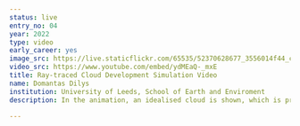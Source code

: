 ```yaml
---
status: live
entry_no: 04
year: 2022
type: video 
early_career: yes
image_src: https://live.staticflickr.com/65535/52370628677_3556014f44_c_d.jpg
video_src: https://www.youtube.com/embed/ydMEaQ-_mxE
title: Ray-traced Cloud Development Simulation Video
name: Domantas Dilys
institution: University of Leeds, School of Earth and Enviroment
description: In the animation, an idealised cloud is shown, which is produced by a rising warm and moist air mass. There are seven timesteps, showing cloud development over time. Simulation was produced using a revolutionary parcel-based cloud model developed by the University of St Andrews, the University of Leeds and EPCC. The model, PMPIC, was parallelised in an eCSE project (eCSE12-10), and run on ARCHER2. During 2022 Summer Visualisation Internship, the video was produced on the GPU-enabled Faculty of Engineering Linux system at the University of Leeds. Volume rendering capabilities of ParaView, in particular, Intel® OSPRay path-tracer was used for realistic lighting and self-shadowing. The cover image has slightly increased contrast by post-processing, but the video remains the original output of ParaView.
  
---
```

